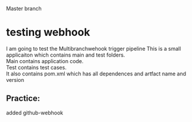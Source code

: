 Master branch

# testing webhook


I am going to test the Multibranchwehook trigger pipeline
This is a small applicaiton which contains main and test folders.  
Main contains application code.  
Test contains test cases.  
It also contains pom.xml which has all dependences and artfact name and version

Practice:
--------
added github-webhook
